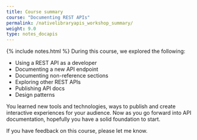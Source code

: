 ```yaml
---
title: Course summary
course: "Documenting REST APIs"
permalink: /nativelibraryapis_workshop_summary/
weight: 9.0
type: notes_docapis
---
```


{% include notes.html %}
During this course, we explored the following:

* Using a REST API as a developer
* Documenting a new API endpoint
* Documenting non-reference sections
* Exploring other REST APIs
* Publishing API docs
* Design patterns

You learned new tools and technologies, ways to publish and create interactive experiences for your audience. Now as you go forward into API documentation, hopefully you have a solid foundation to start.

If you have feedback on this course, please let me know. 